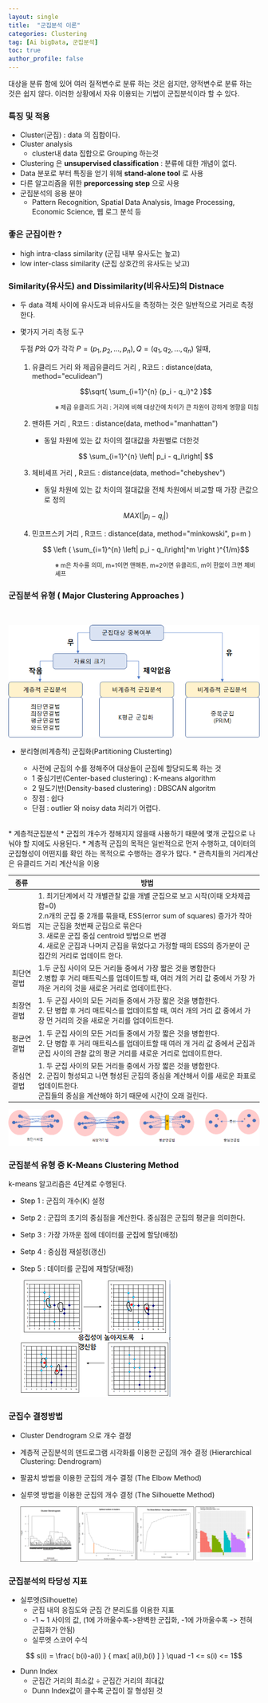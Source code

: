 ```yaml
---
layout: single
title:  "군집분석 이론"
categories: Clustering
tag: [Ai bigData, 군집분석]
toc: true
author_profile: false
---
```


대상을 분류 함에 있어 여러 질적변수로 분류 하는 것은 쉽지만, 양적변수로 분류 하는 것은 쉽지 않다.
이러한  상황에서 자유 이용되는 기법이 군집분석이라 할 수 있다.

### 특징 및 적용
* Cluster(군집) : data 의 집합이다.
* Cluster analysis
  * cluster내 data 집합으로 Grouping 하는것
* Clustering 은 **unsupervised classification** : 분류에 대한 개념이 없다.
* Data 분포로 부터 특징을 얻기 위해 **stand-alone tool** 로 사용
* 다른 알고리즘을  위한 **preporcessing step** 으로 사용
* 군집분석의 응용 분야
  * Pattern Recognition, Spatial Data Analysis, Image Processing, Economic Science, 웹 로그 분석 등
  
### 좋은 군집이란 ?
* high intra-class similarity (군집 내부 유사도는 높고)
* low inter-class similarity  (군집 상호간의 유사도는 낮고)



### Similarity(유사도) and Dissimilarity(비유사도)의 Distnace
* 두 data 객체 사이에 유사도과 비유사도을 측정하는 것은 일반적으로 거리로 측정한다.
* 몇가지 거리 측정 도구
  
  두점 $P$와 $Q$가 각각 $P=(p_1,p_2,...,p_n) , Q=(q_1,q_2,...,q_n)$ 일때,

  1) 유클리드 거리 와 제곱유클리드 거리 , R코드 : distance(data, method="eculidean")

     $$\sqrt{ \sum_{i=1}^{n} (p_i - q_i)^2  }$$
   
   <p style="font-size:12px;margin-left:70px;">※ 제곱 유클리드 거리 : 거리에 비해 대상간에 차이가 큰 차원이 강하게 영향을 미침</p>


  2) 맨하튼 거리 , R코드 : distance(data, method="manhattan")
   
     * 동일 차원에 있는 값 차이의 절대값을 차원별로 더한것
   
     $$ \sum_{i=1}^{n} \left| p_i - q_i\right|  $$


  3) 체비셰프 거리 , R코드 : distance(data, method="chebyshev")
   
     * 동일 차원에 있는 값 차이의 절대값을 전체 차원에서 비교할 때 가장 큰값으로 정의
  
     $$MAX( \left| p_i - q_i\right| )$$   


  4) 민코프스키 거리 , R코드 : distance(data, method="minkowski", p=m )
        
     $$ \left ( \sum_{i=1}^{n} \left| p_i - q_i\right|^m \right )^{1/m}$$        
   

   <p style="font-size:12px;margin-left:70px;">※ m은 차수를 의미, m=1이면 맨해튼, m=2이면 유클리드, m이 한없이 크면 체비셰프</p>

   

### 군집분석 유형 ( Major Clustering Approaches )
<br>

![](../../images/2022-03-24-Clustering-theory/Cluster_1.png)<!-- -->


* 분리형(비계층적) 군집화(Partitioning Clusterting)
  
  * 사전에 군집의 수를 정해주어 대상들이 군집에 할당되도록 하는 것
  * 1 중심기반(Center-based clustering) : K-means algorithm
  * 2 밀도기반(Density-based clustering) : DBSCAN algoritm
  * 장점 : 쉽다
  * 단점 : outlier 와 noisy data 처리가 어렵다.
  
<br>
* 계층적군집분석
  * 군집의 개수가 정해지지 않을때 사용하기 때문에 몇개 군집으로 나눠야 할 지에도 사용된다.
  * 계층적 군집의 목적은 일반적으로 먼저 수행하고, 데이터의 군집형성이 어떤지를 확인 하는 목적으로 수행하는 경우가 많다.
  * 관측치들의 거리계산은 유클리드 거리 계산식을 이용
    
  
  |종류|방법|
  |-|-|
  |와드법|1. 최기단계에서 각 개별관찰 값을 개별 군집으로 보고 시작(이때 오차제곱합=0)<br>2.n개의 군집 중 2개를 묶을때, ESS(error sum of squares) 증가가 작아지는 군집을 첫번째 군집으로 묶은다<br>3. 새로운 군집 중심 centroid 방법으로 변경<br>4. 새로운 군집과 나머지 군집을 묶었다고 가정할 때의 ESS의 증가분이 군집간의 거리로 업데이트 한다. |
  |최단연결법|1.두 군집 사이의 모든 거리들 중에서 가장 짧은 것을 병합한다<br>2.병합 후 거리 매트릭스를 업데이트할 때, 여러 개의 거리 값 중에서 가장 가까운 거리의 것을 새로운 거리로 업데이트한다.|
  |최장연결법|1. 두 군집 사이의 모든 거리들 중에서 가장 짧은 것을 병합한다.<br>2. 단 병합 후 거리 매트릭스를 업데이트할 때, 여러 개의 거리 값 중에서 가장 먼 거리의 것을 새로운 거리를 업데이트한다.|  
  |평균연결법|1. 두 군집 사이의 모든 거리들 중에서 가장 짧은 것을 병합한다.<br>2. 단 병합 후 거리 매트릭스를 업데이트할 때 여러 개 거리 값 중에서 군집과 군집 사이의 관찰 값의 평균 거리를 새로운 거리로 업데이트한다.|    
  |중심연결법|1. 두 군집 사이의 모든 거리들 중에서 가장 짧은 것을 병합한다.<br>2. 군집이 형성되고 나면 형성된 군집의 중심을 계산해서 이를 새로운 좌표로 업데이트한다.<br>군집들의 중심을 계산해야 하기 때문에 시간이 오래 걸린다.|      

  ![](../../images/2022-03-24-Clustering-theory/Cluster_2.png)<!-- -->



### 군집분석 유형 중 K-Means Clustering Method

k-means 알고리즘은 4단계로 수행된다.

* Step 1 : 군집의 개수(K) 설정
* Setp 2 : 군집의 초기의 중심점을 계산한다. 중심점은 군집의 평균을 의미한다.
* Setp 3 : 가장 가까운 점에 데이터를 군집에 할당(배정)
* Setp 4 : 중심점 재설정(갱신)
* Step 5 : 데이터를 군집에 재할당(배정)

  ![](../../images/2022-03-24-Clustering-theory/Cluster_3.png)<!-- -->

 

### 군집수 결정방법
* Cluster Dendrogram 으로 개수 결정
* 계층적 군집분석의 덴드로그램 시각화를 이용한 군집의 개수 결정 (Hierarchical Clustering: Dendrogram)
* 팔꿈치 방법을 이용한 군집의 개수 결정 (The Elbow Method)
* 실루엣 방법을 이용한 군집의 개수 결정 (The Silhouette Method)

  ![](../../images/2022-03-24-Clustering-theory/Cluster_4.png)<!-- -->



### 군집분석의 타당성 지표
* 실루엣(Silhouette)
  * 군집 내의 응집도와 군집 간 분리도를 이용한 지표
  * -1 ~ 1 사이의 값, (1에 가까울수록->완벽한 군집화, -1에 가까울수록 -> 전혀 군집화가 안됨)
  * 실루엣 스코어 수식

$$ s(i) =  \frac{ b(i)-a(i) } { max[ a(i),b(i) ] } \quad -1 <= s(i) <= 1$$

* Dunn Index
  * 군집간 거리의 최소값 ÷ 군집간 거리의 최대값
  * Dunn Index값이 클수록 군집이 잘 형성된 것